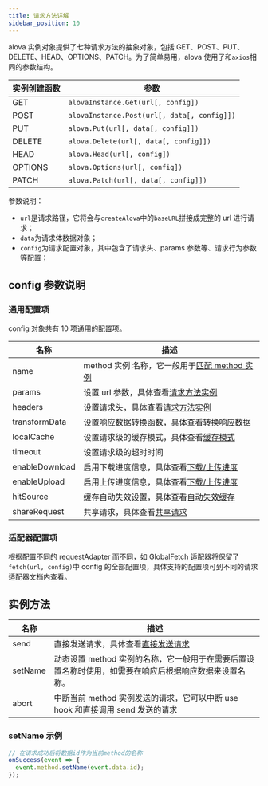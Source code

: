 ```yaml
---
title: 请求方法详解
sidebar_position: 10
---
```


alova 实例对象提供了七种请求方法的抽象对象，包括 GET、POST、PUT、DELETE、HEAD、OPTIONS、PATCH。为了简单易用，alova 使用了和`axios`相同的参数结构。

| 实例创建函数 | 参数                                        |
| ------------ | ------------------------------------------- |
| GET          | `alovaInstance.Get(url[, config])`          |
| POST         | `alovaInstance.Post(url[, data[, config]])` |
| PUT          | `alova.Put(url[, data[, config]])`          |
| DELETE       | `alova.Delete(url[, data[, config]])`       |
| HEAD         | `alova.Head(url[, config])`                 |
| OPTIONS      | `alova.Options(url[, config])`              |
| PATCH        | `alova.Patch(url[, data[, config]])`        |

参数说明：

- `url`是请求路径，它将会与`createAlova`中的`baseURL`拼接成完整的 url 进行请求；
- `data`为请求体数据对象；
- `config`为请求配置对象，其中包含了请求头、params 参数等、请求行为参数等配置；

## config 参数说明

### 通用配置项

config 对象共有 10 项通用的配置项。

| 名称           | 描述                                                                                 |
| -------------- | ------------------------------------------------------------------------------------ |
| name           | method 实例 名称，它一般用于[匹配 method 实例](../next-step/method-instance-matcher) |
| params         | 设置 url 参数，具体查看[请求方法实例](../learning/method-instance)                   |
| headers        | 设置请求头，具体查看[请求方法实例](../learning/method-instance)                      |
| transformData  | 设置响应数据转换函数，具体查看[转换响应数据](../learning/transform-response-data)    |
| localCache     | 设置请求级的缓存模式，具体查看[缓存模式](../learning/response-cache)                 |
| timeout        | 设置请求级的超时时间                                                                 |
| enableDownload | 启用下载进度信息，具体查看[下载/上传进度](../next-step/download-upload-progress)     |
| enableUpload   | 启用上传进度信息，具体查看[下载/上传进度](../next-step/download-upload-progress)     |
| hitSource      | 缓存自动失效设置，具体查看[自动失效缓存](../next-step/auto-invalidate-cache)         |
| shareRequest   | 共享请求，具体查看[共享请求](../next-step/share-request)                             |

### 适配器配置项

根据配置不同的 requestAdapter 而不同，如 GlobalFetch 适配器将保留了`fetch(url, config)`中 config 的全部配置项，具体支持的配置项可到不同的请求适配器文档内查看。

## 实例方法

| 名称    | 描述                                                                                                   |
| ------- | ------------------------------------------------------------------------------------------------------ |
| send    | 直接发送请求，具体查看[直接发送请求](../next-step/send-request-directly)                               |
| setName | 动态设置 method 实例的名称，它一般用于在需要后置设置名称时使用，如需要在响应后根据响应数据来设置名称。 |
| abort   | 中断当前 method 实例发送的请求，它可以中断 use hook 和直接调用 send 发送的请求                         |

### setName 示例

```javascript
// 在请求成功后将数据id作为当前method的名称
onSuccess(event => {
  event.method.setName(event.data.id);
});
```

